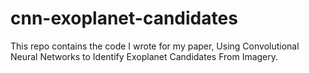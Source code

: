 # cnn-exoplanet-candidates
 This repo contains the code I wrote for my paper, Using Convolutional Neural Networks to Identify Exoplanet Candidates From Imagery.
